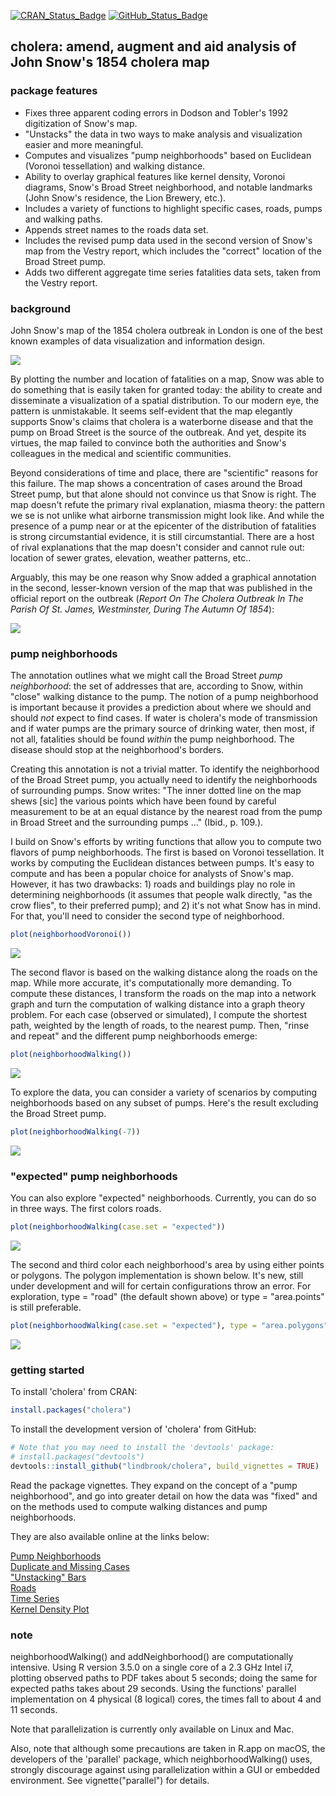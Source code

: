 
<!-- README.md is generated from README.Rmd. Please edit that file -->
[![CRAN\_Status\_Badge](http://www.r-pkg.org/badges/version/cholera)](https://cran.r-project.org/package=cholera)
[![GitHub\_Status\_Badge](https://img.shields.io/badge/GitHub-0.4.9.9041-red.svg)](https://github.com/lindbrook/cholera/blob/master/NEWS)

cholera: amend, augment and aid analysis of John Snow's 1854 cholera map
------------------------------------------------------------------------

### package features

-   Fixes three apparent coding errors in Dodson and Tobler's 1992 digitization of Snow's map.
-   "Unstacks" the data in two ways to make analysis and visualization easier and more meaningful.
-   Computes and visualizes "pump neighborhoods" based on Euclidean (Voronoi tessellation) and walking distance.
-   Ability to overlay graphical features like kernel density, Voronoi diagrams, Snow's Broad Street neighborhood, and notable landmarks (John Snow's residence, the Lion Brewery, etc.).
-   Includes a variety of functions to highlight specific cases, roads, pumps and walking paths.
-   Appends street names to the roads data set.
-   Includes the revised pump data used in the second version of Snow's map from the Vestry report, which includes the "correct" location of the Broad Street pump.
-   Adds two different aggregate time series fatalities data sets, taken from the Vestry report.

### background

John Snow's map of the 1854 cholera outbreak in London is one of the best known examples of data visualization and information design.

![](vignettes/msu-snows-mapB.jpg)

By plotting the number and location of fatalities on a map, Snow was able to do something that is easily taken for granted today: the ability to create and disseminate a visualization of a spatial distribution. To our modern eye, the pattern is unmistakable. It seems self-evident that the map elegantly supports Snow's claims that cholera is a waterborne disease and that the pump on Broad Street is the source of the outbreak. And yet, despite its virtues, the map failed to convince both the authorities and Snow's colleagues in the medical and scientific communities.

Beyond considerations of time and place, there are "scientific" reasons for this failure. The map shows a concentration of cases around the Broad Street pump, but that alone should not convince us that Snow is right. The map doesn't refute the primary rival explanation, miasma theory: the pattern we se is not unlike what airborne transmission might look like. And while the presence of a pump near or at the epicenter of the distribution of fatalities is strong circumstantial evidence, it is still circumstantial. There are a host of rival explanations that the map doesn't consider and cannot rule out: location of sewer grates, elevation, weather patterns, etc..

Arguably, this may be one reason why Snow added a graphical annotation in the second, lesser-known version of the map that was published in the official report on the outbreak (*Report On The Cholera Outbreak In The Parish Of St. James, Westminster, During The Autumn Of 1854*):

![](vignettes/fig12-6.png)

### pump neighborhoods

The annotation outlines what we might call the Broad Street *pump neighborhood*: the set of addresses that are, according to Snow, within "close" walking distance to the pump. The notion of a pump neighborhood is important because it provides a prediction about where we should and should *not* expect to find cases. If water is cholera's mode of transmission and if water pumps are the primary source of drinking water, then most, if not all, fatalities should be found *within* the pump neighborhood. The disease should stop at the neighborhood's borders.

Creating this annotation is not a trivial matter. To identify the neighborhood of the Broad Street pump, you actually need to identify the neighborhoods of surrounding pumps. Snow writes: "The inner dotted line on the map shews \[sic\] the various points which have been found by careful measurement to be at an equal distance by the nearest road from the pump in Broad Street and the surrounding pumps ..." (Ibid., p. 109.).

I build on Snow's efforts by writing functions that allow you to compute two flavors of pump neighborhoods. The first is based on Voronoi tessellation. It works by computing the Euclidean distances between pumps. It's easy to compute and has been a popular choice for analysts of Snow's map. However, it has two drawbacks: 1) roads and buildings play no role in determining neighborhoods (it assumes that people walk directly, "as the crow flies", to their preferred pump); and 2) it's not what Snow has in mind. For that, you'll need to consider the second type of neighborhood.

``` r
plot(neighborhoodVoronoi())
```

![](man/figures/README-voronoi-1.png)

The second flavor is based on the walking distance along the roads on the map. While more accurate, it's computationally more demanding. To compute these distances, I transform the roads on the map into a network graph and turn the computation of walking distance into a graph theory problem. For each case (observed or simulated), I compute the shortest path, weighted by the length of roads, to the nearest pump. Then, "rinse and repeat" and the different pump neighborhoods emerge:

``` r
plot(neighborhoodWalking())
```

![](man/figures/README-walk-1.png)

To explore the data, you can consider a variety of scenarios by computing neighborhoods based on any subset of pumps. Here's the result excluding the Broad Street pump.

``` r
plot(neighborhoodWalking(-7))
```

![](man/figures/README-walk7-1.png)

### "expected" pump neighborhoods

You can also explore "expected" neighborhoods. Currently, you can do so in three ways. The first colors roads.

``` r
plot(neighborhoodWalking(case.set = "expected"))
```

![](man/figures/README-expected-1.png)

The second and third color each neighborhood's area by using either points or polygons. The polygon implementation is shown below. It's new, still under development and will for certain configurations throw an error. For exploration, type = "road" (the default shown above) or type = "area.points" is still preferable.

``` r
plot(neighborhoodWalking(case.set = "expected"), type = "area.polygons")
```

![](man/figures/README-expected_area_polygons-1.png)

### getting started

To install 'cholera' from CRAN:

``` r
install.packages("cholera")
```

To install the development version of 'cholera' from GitHub:

``` r
# Note that you may need to install the 'devtools' package:
# install.packages("devtools")
devtools::install_github("lindbrook/cholera", build_vignettes = TRUE)
```

Read the package vignettes. They expand on the concept of a "pump neighborhood", and go into greater detail on how the data was "fixed" and on the methods used to compute walking distances and pump neighborhoods.

They are also available online at the links below:

[Pump Neighborhoods](https://github.com/lindbrook/cholera/blob/master/docs/pump.neighborhoods.md)   
[Duplicate and Missing Cases](https://github.com/lindbrook/cholera/blob/master/docs/duplicate.missing.cases.md)   
["Unstacking" Bars](https://github.com/lindbrook/cholera/blob/master/docs/unstacking.bars.md)   
[Roads](https://github.com/lindbrook/cholera/blob/master/docs/roads.md)   
[Time Series](https://github.com/lindbrook/cholera/blob/master/docs/time.series.md)   
[Kernel Density Plot](https://github.com/lindbrook/cholera/blob/master/docs/kernel.density.md)

### note

neighborhoodWalking() and addNeighborhood() are computationally intensive. Using R version 3.5.0 on a single core of a 2.3 GHz Intel i7, plotting observed paths to PDF takes about 5 seconds; doing the same for expected paths takes about 29 seconds. Using the functions' parallel implementation on 4 physical (8 logical) cores, the times fall to about 4 and 11 seconds.

Note that parallelization is currently only available on Linux and Mac.

Also, note that although some precautions are taken in R.app on macOS, the developers of the 'parallel' package, which neighborhoodWalking() uses, strongly discourage against using parallelization within a GUI or embedded environment. See vignette("parallel") for details.
